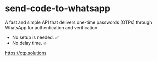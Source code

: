 # send-code-to-whatsapp

A fast and simple API that delivers one-time passwords (OTPs) through WhatsApp for authentication and verification.

- No setup is needed. ✅
- No delay time. 🔥

https://otp.solutions
